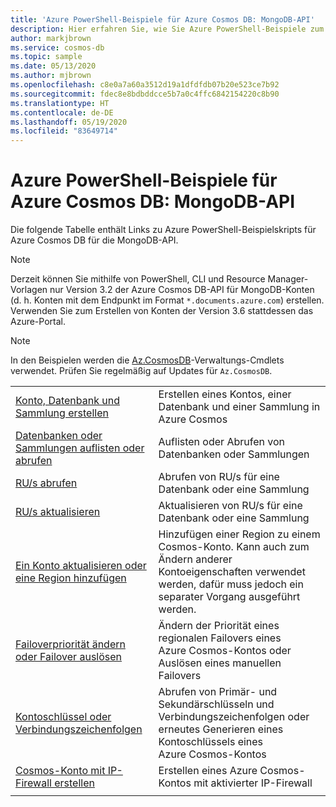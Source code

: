 ```yaml
---
title: 'Azure PowerShell-Beispiele für Azure Cosmos DB: MongoDB-API'
description: Hier erfahren Sie, wie Sie Azure PowerShell-Beispiele zum Ausführen verschiedener gängiger Aufgaben in der MongoDB-API von Azure Cosmos DB abrufen.
author: markjbrown
ms.service: cosmos-db
ms.topic: sample
ms.date: 05/13/2020
ms.author: mjbrown
ms.openlocfilehash: c8e0a7a60a3512d19a1dfdfdb07b20e523ce7b92
ms.sourcegitcommit: fdec8e8bdbddcce5b7a0c4ffc6842154220c8b90
ms.translationtype: HT
ms.contentlocale: de-DE
ms.lasthandoff: 05/19/2020
ms.locfileid: "83649714"
---
```

# <a name="azure-powershell-samples-for-azure-cosmos-db-mongodb-api"></a>Azure PowerShell-Beispiele für Azure Cosmos DB: MongoDB-API

Die folgende Tabelle enthält Links zu Azure PowerShell-Beispielskripts für Azure Cosmos DB für die MongoDB-API.

> [!NOTE]
> Derzeit können Sie mithilfe von PowerShell, CLI und Resource Manager-Vorlagen nur Version 3.2 der Azure Cosmos DB-API für MongoDB-Konten (d. h. Konten mit dem Endpunkt im Format `*.documents.azure.com`) erstellen. Verwenden Sie zum Erstellen von Konten der Version 3.6 stattdessen das Azure-Portal.

> [!NOTE]
> In den Beispielen werden die [Az.CosmosDB](https://docs.microsoft.com/powershell/module/az.cosmosdb)-Verwaltungs-Cmdlets verwendet. Prüfen Sie regelmäßig auf Updates für `Az.CosmosDB`.

| | |
|---|---|
|[Konto, Datenbank und Sammlung erstellen](scripts/powershell/mongodb/ps-mongodb-create.md?toc=%2fpowershell%2fmodule%2ftoc.json)| Erstellen eines Kontos, einer Datenbank und einer Sammlung in Azure Cosmos |
|[Datenbanken oder Sammlungen auflisten oder abrufen](scripts/powershell/mongodb/ps-mongodb-list-get.md?toc=%2fpowershell%2fmodule%2ftoc.json)| Auflisten oder Abrufen von Datenbanken oder Sammlungen |
|[RU/s abrufen](scripts/powershell/mongodb/ps-mongodb-ru-get.md?toc=%2fpowershell%2fmodule%2ftoc.json)| Abrufen von RU/s für eine Datenbank oder eine Sammlung |
|[RU/s aktualisieren](scripts/powershell/mongodb/ps-mongodb-ru-update.md?toc=%2fpowershell%2fmodule%2ftoc.json)| Aktualisieren von RU/s für eine Datenbank oder eine Sammlung |
|[Ein Konto aktualisieren oder eine Region hinzufügen](scripts/powershell/common/ps-account-update.md?toc=%2fpowershell%2fmodule%2ftoc.json)| Hinzufügen einer Region zu einem Cosmos-Konto. Kann auch zum Ändern anderer Kontoeigenschaften verwendet werden, dafür muss jedoch ein separater Vorgang ausgeführt werden. |
|[Failoverpriorität ändern oder Failover auslösen](scripts/powershell/common/ps-account-failover-priority-update.md?toc=%2fpowershell%2fmodule%2ftoc.json)| Ändern der Priorität eines regionalen Failovers eines Azure Cosmos-Kontos oder Auslösen eines manuellen Failovers |
|[Kontoschlüssel oder Verbindungszeichenfolgen](scripts/powershell/common/ps-account-keys-connection-strings.md?toc=%2fpowershell%2fmodule%2ftoc.json)| Abrufen von Primär- und Sekundärschlüsseln und Verbindungszeichenfolgen oder erneutes Generieren eines Kontoschlüssels eines Azure Cosmos-Kontos |
|[Cosmos-Konto mit IP-Firewall erstellen](scripts/powershell/common/ps-account-firewall-create.md?toc=%2fpowershell%2fmodule%2ftoc.json)| Erstellen eines Azure Cosmos-Kontos mit aktivierter IP-Firewall |
|||

